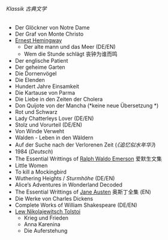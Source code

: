 ###### Klassik 古典文学

- Der Glöckner von Notre Dame
- Der Graf von Monte Christo
- [Ernest Hemingway](https://de.wikipedia.org/wiki/Ernest_Hemingway)
  - Der alte mann und das Meer (DE/EN)
  - Wem die Stunde schlägt 丧钟为谁而鸣
- Der englische Patient
- Der geheime Garten
- Die Dornenvögel
- Die Elenden
- Hundert Jahre Einsamkeit
- Die Kartause von Parma
- Die Liebe in den Zeiten der Cholera
- Don Quijote von der Mancha (*keine neue Übersetzung *)
- Rot und Schwarz 
- Lady Chatterleys Lover (DE/EN)
- Stolz und Vorurteil (DE/EN)
- Von Winde Verweht
- Walden - Leben in den Wäldern
- Auf der Suche nach der Verlorenen Zeit (*《追忆似水年华》*)
- 1984 (*Deutsch*)
- The Essential Writtings of [Ralph Waldo Emerson](https://de.wikipedia.org/wiki/Ralph_Waldo_Emerson) 爱默生文集
- Little Women
- To kill a Mockingbird
- Wuthering Heights / *Sturmhöhe*  (DE/EN)
- Alice’s Adventures in Wonderland Decoded
- The Essential Writtings of [Jane Austen](https://de.wikipedia.org/wiki/Jane_Austen) 奥斯丁全集 (EN)
- Die Werke von Charles Dickens
- Complete Works of William Shakespeare (DE/EN)
- [Lew Nikolajewitsch Tolstoi](https://de.wikipedia.org/wiki/Lew_Nikolajewitsch_Tolstoi)
  - Krieg und Frieden
  - Anna Karenina
  - Die Auferstehung